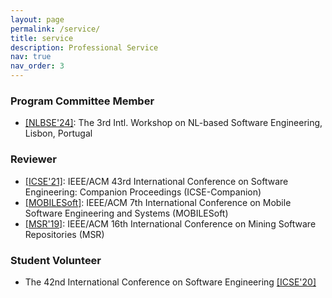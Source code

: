 ```yaml
---
layout: page
permalink: /service/
title: service
description: Professional Service
nav: true
nav_order: 3
---
```


### Program Committee Member
- [[NLBSE'24]](https://nlbse2024.github.io/): The 3rd Intl. Workshop on NL-based Software Engineering, Lisbon, Portugal

### Reviewer
- [[ICSE'21]](https://doi.ieeecomputersociety.org/10.1109/ICSE-Companion52605.2021.00008): IEEE/ACM 43rd International Conference on Software Engineering: Companion Proceedings (ICSE-Companion)
- [[MOBILESoft]](https://ieeexplore.ieee.org/abstract/document/10187603): IEEE/ACM 7th International Conference on Mobile Software Engineering and Systems (MOBILESoft)
- [[MSR'19]](https://ieeexplore.ieee.org/abstract/document/8816769): IEEE/ACM 16th International Conference on Mining Software Repositories (MSR)

### Student Volunteer 
- The 42nd International Conference on Software Engineering [[ICSE'20]](https://conf.researchr.org/home/icse-2020)